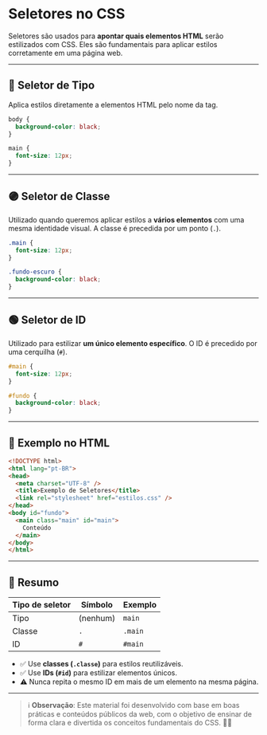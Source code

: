 # Seletores no CSS

Seletores são usados para **apontar quais elementos HTML** serão estilizados com CSS. Eles são fundamentais para aplicar estilos corretamente em uma página web.

---

## 🔷 Seletor de Tipo

Aplica estilos diretamente a elementos HTML pelo nome da tag.

```css
body {
  background-color: black;
}

main {
  font-size: 12px;
}
```

---

## 🟣 Seletor de Classe

Utilizado quando queremos aplicar estilos a **vários elementos** com uma mesma identidade visual. A classe é precedida por um ponto (`.`).

```css
.main {
  font-size: 12px;
}

.fundo-escuro {
  background-color: black;
}
```

---

## 🟢 Seletor de ID

Utilizado para estilizar **um único elemento específico**. O ID é precedido por uma cerquilha (`#`).

```css
#main {
  font-size: 12px;
}

#fundo {
  background-color: black;
}
```

---

## 📄 Exemplo no HTML

```html
<!DOCTYPE html>
<html lang="pt-BR">
<head>
  <meta charset="UTF-8" />
  <title>Exemplo de Seletores</title>
  <link rel="stylesheet" href="estilos.css" />
</head>
<body id="fundo">
  <main class="main" id="main">
    Conteúdo
  </main>
</body>
</html>
```

---

## 📌 Resumo

| Tipo de seletor | Símbolo  | Exemplo |
| --------------- | -------- | ------- |
| Tipo            | (nenhum) | `main`  |
| Classe          | `.`      | `.main` |
| ID              | `#`      | `#main` |

* ✅ Use **classes (`.classe`)** para estilos reutilizáveis.
* ✅ Use **IDs (`#id`)** para estilizar elementos únicos.
* ⚠️ Nunca repita o mesmo ID em mais de um elemento na mesma página.

---

> ℹ️ **Observação**: Este material foi desenvolvido com base em boas práticas e conteúdos públicos da web, com o objetivo de ensinar de forma clara e divertida os conceitos fundamentais do CSS. 🚀🎨
